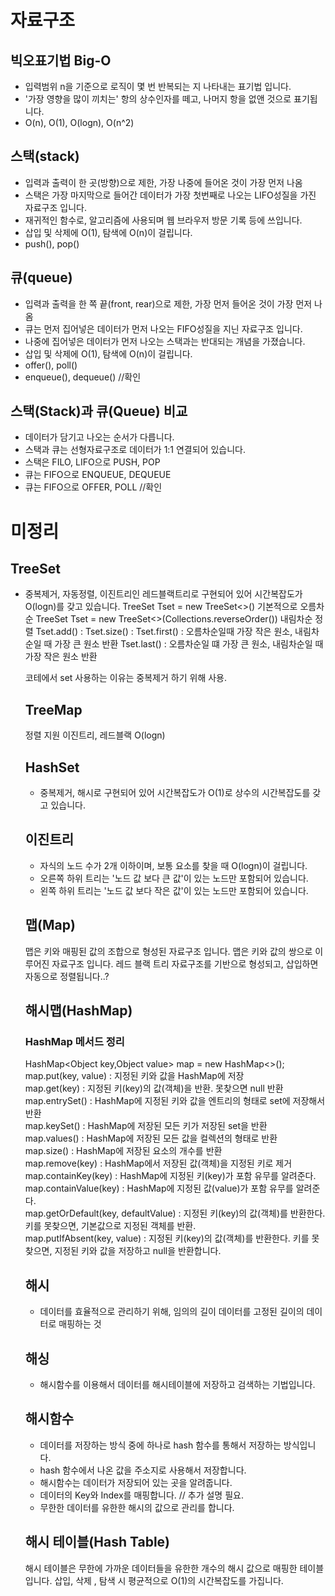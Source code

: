 # 자료구조

## 빅오표기법 Big-O
- 입력범위 n을 기준으로 로직이 몇 번 반복되는 지 나타내는 표기법 입니다.
- '가장 영향을 많이 끼치는' 항의 상수인자를 떼고, 나머지 항을 없앤 것으로 표기됩니다.
- O(n), O(1), O(logn), O(n^2)

## 스택(stack)
- 입력과 출력이 한 곳(방향)으로 제한, 가장 나중에 들어온 것이 가장 먼저 나옴
- 스택은 가장 마지막으로 들어간 데이터가 가장 첫번째로 나오는 LIFO성질을 가진 자료구조 입니다.
- 재귀적인 함수로, 알고리즘에 사용되며 웹 브라우저 방문 기록 등에 쓰입니다.
- 삽입 및 삭제에 O(1), 탐색에 O(n)이 걸립니다.
- push(), pop()

## 큐(queue)
- 입력과 출력을 한 쪽 끝(front, rear)으로 제한, 가장 먼저 들어온 것이 가장 먼저 나옴
- 큐는 먼저 집어넣은 데이터가 먼저 나오는 FIFO성질을 지닌 자료구조 입니다.
- 나중에 집어넣은 데이터가 먼저 나오는 스택과는 반대되는 개념을 가졌습니다.
- 삽입 및 삭제에 O(1), 탐색에 O(n)이 걸립니다.
- offer(), poll()
- enqueue(), dequeue() //확인


## 스택(Stack)과 큐(Queue) 비교
- 데이터가 담기고 나오는 순서가 다릅니다.
- 스택과 큐는 선형자료구조로 데이터가 1:1 연결되어 있습니다.
- 스택은 FILO, LIFO으로 PUSH, POP
- 큐는 FIFO으로 ENQUEUE, DEQUEUE
- 큐는 FIFO으로 OFFER, POLL //확인




# 미정리


## TreeSet
- 중복제거, 자동정렬, 이진트리인 레드블랙트리로 구현되어 있어 시간복잡도가 O(logn)를 갖고 있습니다.
TreeSet<Object> Tset = new TreeSet<>() 기본적으로 오름차순
TreeSet<Object> Tset = new TreeSet<>(Collections.reverseOrder()) 내림차순 정렬
Tset.add() :
Tset.size() : 
Tset.first() : 오름차순일때 가장 작은 원소, 내림차순일 때 가장 큰 원소 반환
Tset.last() : 오름차순일 떄 가장 큰 원소, 내림차순일 때 가장 작은 원소 반환

코테에서 set 사용하는 이유는 중복제거 하기 위해 사용.

## TreeMap
정렬 지원 이진트리, 레드블랙 O(logn)
  
## HashSet
- 중복제거, 해시로 구현되어 있어 시간복잡도가 O(1)로 상수의 시간복잡도를 갖고 있습니다.

## 이진트리
- 자식의 노드 수가 2개 이하이며, 보통 요소를 찾을 때 O(logn)이 걸립니다.
- 오른쪽 하위 트리는 '노드 값 보다 큰 값'이 있는 노드만 포함되어 있습니다.
- 왼쪽 하위 트리는 '노드 값 보다 작은 값'이 있는 노드만 포함되어 있습니다.


## 맵(Map)
맵은 키와 매핑된 값의 조합으로 형성된 자료구조 입니다.
맵은 키와 값의 쌍으로 이루어진 자료구조 입니다.
레드 블랙 트리 자료구조를 기반으로 형성되고, 삽입하면 자동으로 정렬됩니다..?
  
  
  
## 해시맵(HashMap)

### HashMap 메서드 정리
HashMap<Object key,Object value> map = new HashMap<>();  
map.put(key, value) : 지정된 키와 값을 HashMap에 저장  
map.get(key) : 지정된 키(key)의 값(객체)을 반환. 못찾으면 null 반환  
map.entrySet() : HashMap에 지정된 키와 값을 엔트리의 형태로 set에 저장해서 반환  
map.keySet() : HashMap에 저장된 모든 키가 저장된 set을 반환  
map.values() : HashMap에 저장된 모든 값을 컬렉션의 형태로 반환  
map.size() : HashMap에 저장된 요소의 개수를 반환  
map.remove(key) : HashMap에서 저장된 값(객체)을 지정된 키로 제거  
map.containKey(key) : HashMap에 지정된 키(key)가 포함 유무를 알려준다.   
map.containValue(key) : HashMap에 지정된 값(value)가 포함 유무를 알려준다.   
map.getOrDefault(key, defaultValue) : 지정된 키(key)의 값(객체)를 반환한다. 키를 못찾으면, 기본값으로 지정된 객체를 반환.  
map.putIfAbsent(key, value) : 지정된 키(key)의 값(객체)를 반환한다. 키를 못찾으면, 지정된 키와 값을 저장하고 null을 반환합니다.  

## 해시
- 데이터를 효율적으로 관리하기 위해, 임의의 길이 데이터를 고정된 길이의 데이터로 매핑하는 것
  
## 해싱
- 해시함수를 이용해서 데이터를 해시테이블에 저장하고 검색하는 기법입니다.

## 해시함수
- 데이터를 저장하는 방식 중에 하나로 hash 함수를 통해서 저장하는 방식입니다.
- hash 함수에서 나온 값을 주소지로 사용해서 저장합니다.
- 해시함수는 데이터가 저장되어 있는 곳을 알려줍니다.
- 데이터의 Key와 Index를 매핑합니다. // 추가 설명 필요.
- 무한한 데이터를 유한한 해시의 값으로 관리를 합니다.
  
  
## 해시 테이블(Hash Table)
해시 테이블은 무한에 가까운 데이터들을 유한한 개수의 해시 값으로 매핑한 테이블입니다.
삽입, 삭제 , 탐색 시 평균적으로 O(1)의 시간복잡도를 가집니다.
